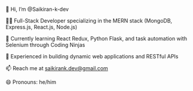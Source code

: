 👋 Hi, I’m @Saikiran-k-dev

👨‍💻 Full-Stack Developer specializing in the MERN stack (MongoDB, Express.js, React.js, Node.js)

🌱 Currently learning React Redux, Python Flask, and task automation with Selenium through Coding Ninjas

💼 Experienced in building dynamic web applications and RESTful APIs

📫 Reach me at saikirank.dev@gmail.com

😄 Pronouns: he/him

<!---
Saikiran-k-dev/Saikiran-k-dev is a ✨ special ✨ repository because its `README.md` (this file) appears on your GitHub profile.
You can click the Preview link to take a look at your changes.
--->
